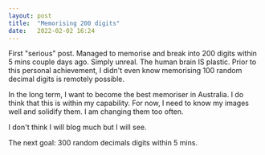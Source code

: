 ```yaml
---
layout: post
title:  "Memorising 200 digits"
date:   2022-02-02 16:24
---
```


First "serious" post. 
Managed to memorise and break into 200 digits within 5 mins couple days ago. Simply unreal. The human brain IS plastic. Prior to this personal achievement, I didn't even know memorising 100 random decimal digits is remotely possible. 

In the long term, I want to become the best memoriser in Australia. I do think that this is within my capability. For now, I need to know my images well and solidify them. I am changing them too often. 

I don't think I will blog much but I will see. 

The next goal: 300 random decimals digits within 5 mins. 


